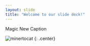 ```yaml
---
layout: slide
title: "Welcome to our slide deck!"
---
```


Magic New Caption

![minertocat](https://octodex.github.com/images/minertocat.png)
{: .center}
